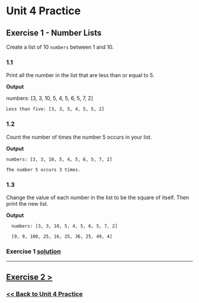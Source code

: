 # **Unit 4 Practice**

## **Exercise 1 - Number Lists**

Create a list of 10 `numbers` between 1 and 10.

### **1.1**

Print all the number in the list that are less than or equal to 5.

**Output**

numbers: [3, 3, 10, 5, 4, 5, 6, 5, 7, 2]

    Less than five: [3, 3, 5, 4, 5, 5, 2]

### **1.2**

Count the number of times the number 5 occurs in your list.

**Output**

    numbers: [3, 3, 10, 5, 4, 5, 6, 5, 7, 2]

    The number 5 occurs 3 times.

### **1.3**

Change the value of each number in the list to be the square of itself. Then print the new list.

**Output**

      numbers: [3, 3, 10, 5, 4, 5, 6, 5, 7, 2]

      [9, 9, 100, 25, 16, 25, 36, 25, 49, 4]

### Exercise 1 [solution](./solutions/exercise_1_solution.md)

---

## [Exercise 2 >](exercise_2.md)

### [<< Back to Unit 4 Practice](/practice/unit_4/)
